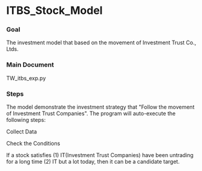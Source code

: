 # ITBS_Stock_Model

### Goal
The investment model that based on the movement of Investment Trust Co., Ltds.

### Main Document
TW_itbs_exp.py

### Steps
The model demonstrate the investment strategy that "Follow the movement of Investment Trust Companies". The program will auto-execute the following steps:

Collect Data

Check the Conditions

If a stock satisfies (1) IT(Investment Trust Companies) have been untrading for a long time (2) IT but a lot today, then it can be a candidate target.
